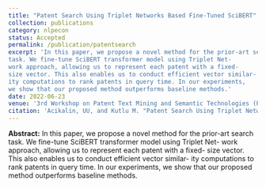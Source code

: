 ```yaml
---
title: "Patent Search Using Triplet Networks Based Fine-Tuned SciBERT"
collection: publications
category: nlpecon
status: Accepted
permalink: /publication/patentsearch
excerpt: 'In this paper, we propose a novel method for the prior-art search
task. We fine-tune SciBERT transformer model using Triplet Net-
work approach, allowing us to represent each patent with a fixed-
size vector. This also enables us to conduct efficient vector similar-
ity computations to rank patents in query time. In our experiments,
we show that our proposed method outperforms baseline methods.'
date: 2022-06-23
venue: '3rd Workshop on Patent Text Mining and Semantic Technologies (PatentSemTech) 2022 @ ACM SIGIR'
citation: 'Acikalin, UU, and Kutlu M. "Patent Search Using Triplet Networks Based Fine-Tuned SciBERT." arXiv preprint arXiv:2207.11497 (2022).'
---
```

**Abstract:** In this paper, we propose a novel method for the prior-art search
task. We fine-tune SciBERT transformer model using Triplet Net-
work approach, allowing us to represent each patent with a fixed-
size vector. This also enables us to conduct efficient vector similar-
ity computations to rank patents in query time. In our experiments,
we show that our proposed method outperforms baseline methods.